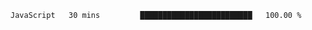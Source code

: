
<!--START_SECTION:waka-->

```txt
JavaScript   30 mins         █████████████████████████   100.00 %
```

<!--END_SECTION:waka-->
